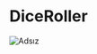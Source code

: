 # DiceRoller

![Adsız](https://user-images.githubusercontent.com/57618903/136829532-819c28f0-8ab0-41b2-92a7-97a2e6f5d96b.jpg)

